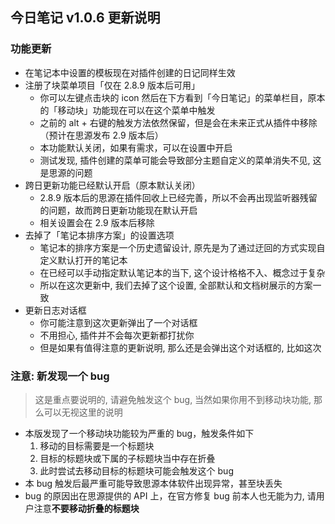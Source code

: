 ## 今日笔记 v1.0.6 更新说明

### 功能更新

* 在笔记本中设置的模板现在对插件创建的日记同样生效
* 注册了块菜单项目「仅在 2.8.9 版本后可用」
    * 你可以左键点击块的 icon 然后在下方看到「今日笔记」的菜单栏目，原本的「移动块」功能现在可以在这个菜单中触发
    * 之前的 alt + 右键的触发方法依然保留，但是会在未来正式从插件中移除（预计在思源发布 2.9 版本后）
    * 本功能默认关闭，如果有需求，可以在设置中开启
    * 测试发现, 插件创建的菜单可能会导致部分主题自定义的菜单消失不见, 这是思源的问题
* 跨日更新功能已经默认开启（原本默认关闭）
    * 2.8.9 版本后的思源在插件回收上已经完善，所以不会再出现监听器残留的问题，故而跨日更新功能现在默认开启
    * 相关设置会在 2.9 版本后移除
* 去掉了「笔记本排序方案」的设置选项
    * 笔记本的排序方案是一个历史遗留设计, 原先是为了通过迂回的方式实现自定义默认打开的笔记本
    * 在已经可以手动指定默认笔记本的当下, 这个设计格格不入、概念过于复杂
    * 所以在这次更新中, 我们去掉了这个设置, 全部默认和文档树展示的方案一致
* 更新日志对话框
    * 你可能注意到这次更新弹出了一个对话框
    * 不用担心, 插件并不会每次更新都打扰你
    * 但是如果有值得注意的更新说明, 那么还是会弹出这个对话框的, 比如这次

### 注意: 新发现一个 bug

> 这是重点要说明的, 请避免触发这个 bug, 当然如果你用不到移动块功能, 那么可以无视这里的说明

* 本版发现了一个移动块功能较为严重的 bug，触发条件如下
    1. 移动的目标需要是一个标题块
    2. 目标的标题块或下属的子标题块当中存在折叠
    3. 此时尝试去移动目标的标题块可能会触发这个 bug
* 本 bug 触发后最严重可能导致思源本体软件出现异常，甚至块丢失
* bug 的原因出在思源提供的 API 上，在官方修复 bug 前本人也无能为力, 请用户注意**不要移动折叠的标题块**
